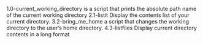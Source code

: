 1.0-current_working_directory is a script that prints the absolute path name of the current working directory
2.1-listit Display the contents list of your current directory.
3.2-bring_me_home a script that changes the working directory to the user’s home directory.
4.3-listfiles Display current directory contents in a long format
